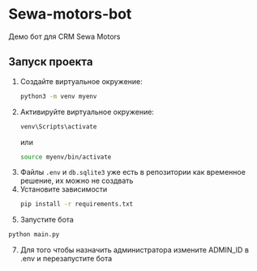 # Sewa-motors-bot
Демо бот для CRM Sewa Motors

## Запуск проекта

1. Создайте виртуальное окружение:
    ```bash
    python3 -m venv myenv
    ```
3.  Активируйте виртуальное окружение:
    ```bash
    venv\Scripts\activate
    ```
    или
    ```bash
    source myenv/bin/activate
    ```
4.  Файлы `.env` и `db.sqlite3` уже есть в репозитории как временное решение, их можно не создвать
5.  Установите зависимости
    ```bash
    pip install -r requirements.txt
    ```
6.  Запустите бота
   ```bash
   python main.py
   ```
7. Для того чтобы назначить администратора измените ADMIN_ID в .env и перезапустите бота
